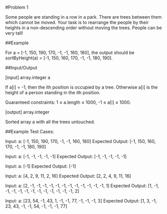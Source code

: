 #Problem 1

Some people are standing in a row in a park. There are trees between them which cannot be moved. Your task is to rearrange the people by their heights in a non-descending order without moving the trees. People can be very tall!

##Example

For a = [-1, 150, 190, 170, -1, -1, 160, 180], the output should be
sortByHeight(a) = [-1, 150, 160, 170, -1, -1, 180, 190].

##Input/Output

[input] array.integer a

If a[i] = -1, then the ith position is occupied by a tree. Otherwise a[i] is the height of a person standing in the ith position.

Guaranteed constraints:
1 ≤ a.length ≤ 1000,
-1 ≤ a[i] ≤ 1000.

[output] array.integer

Sorted array a with all the trees untouched.

##Example Test Cases:

Input: a: [-1, 150, 190, 170, -1, -1, 160, 180]
Expected Output: [-1, 150, 160, 170, -1, -1, 180, 190]

Input: a: [-1, -1, -1, -1, -1]
Expected Output: [-1, -1, -1, -1, -1]

Input: a: [-1]
Expected Output: [-1]

Input: a: [4, 2, 9, 11, 2, 16]
Expected Output: [2, 2, 4, 9, 11, 16]

Input: a: [2, -1, -1, -1, -1, -1, -1, -1, -1, -1, -1, -1, -1, 1]
Expected Output: [1, -1, -1, -1, -1, -1, -1, -1, -1, -1, -1, -1, -1, 2]

Input: a: [23, 54, -1, 43, 1, -1, -1, 77, -1, -1, -1, 3]
Expected Output: [1, 3, -1, 23, 43, -1, -1, 54, -1, -1, -1, 77]

